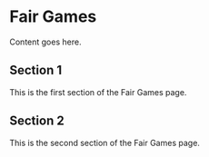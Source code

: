 # Fair Games

Content goes here.

## Section 1

This is the first section of the Fair Games page.

## Section 2

This is the second section of the Fair Games page.

